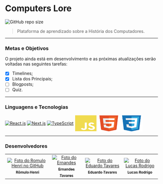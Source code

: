 # Computers Lore

![GitHub repo size](https://img.shields.io/github/repo-size/romhenri/computers-lore?style=for-the-badge)

> Plataforma de aprendizado sobre a História dos Computadores.


<hr>

### Metas e Objetivos

O projeto ainda está em desenvolvimento e as próximas atualizações serão voltadas nas seguintes tarefas:

-   [x] Timelines;
-   [x] Lista dos Principais;
-   [ ] Blogposts;
-   [ ] Quiz.

<hr>

### Linguagens e Tecnologias

<a href="https://github.com/romhenri/react" target="_blank"><img align="center" alt="React.js" height="54" width="72" src="https://cdn.jsdelivr.net/gh/devicons/devicon/icons/react/react-original.svg"/></a>
<a href="#" target="_blank"><img align="center" alt="Next.js" height="55" width="55" src="https://github.com/romhenri/romhenri/blob/main/icons/next.png?raw=true"/></a>
<a href="https://github.com/romhenri/typescript" target="_blank"><img align="center" alt="TypeScript" height="54" width="72" src="https://cdn.jsdelivr.net/gh/devicons/devicon/icons/typescript/typescript-original.svg"></a>
<a href="https://github.com/romhenri/javascript" target="_blank" alt="JavaScript"><img align="center" alt="JavaScript" height="54" width="72" src="https://raw.githubusercontent.com/devicons/devicon/master/icons/javascript/javascript-plain.svg"></a>
<a href="https://github.com/romhenri/html" target="_blank"><img align="center" alt="HTML" height="54" width="72" src="https://raw.githubusercontent.com/devicons/devicon/master/icons/html5/html5-original.svg"></a>
<a href="https://github.com/romhenri/css" target="_blank"><img align="center" alt="CSS" height="54" width="72" src="https://raw.githubusercontent.com/devicons/devicon/master/icons/css3/css3-original.svg"></a>

</div>

<hr>

### Desenvolvedores

<table>
  <tr>
    <td align="center">
      <a href="https://github.com/romhenri">
        <img src="https://avatars.githubusercontent.com/u/123867521?v=4" width="100px;" alt="Foto do Romulo Henri no GitHub"/><br>
        <sub>
          <b>Rômulo Henri</b>
        </sub>
      </a>
    </td>
    <td align="center">
      <a href="https://github.com/NandoTavares">
        <img src="https://avatars.githubusercontent.com/u/131466882?v=4" width="100px;" alt="Foto do Ernandes"/><br>
        <sub>
          <b>Ernandes Tavares</b>
        </sub>
      </a>
    </td>
    <td align="center">
      <a href="https://github.com/EduTavares1">
        <img src="https://avatars.githubusercontent.com/u/157066609?v=4" width="100px;" alt="Foto do Eduardo Tavares"/><br>
        <sub>
          <b>Eduardo Tavares</b>
        </sub>
      </a>
    </td>
    <td align="center">
      <a href="https://github.com/LULthor">
        <img src="https://avatars.githubusercontent.com/u/130937453?v=4" width="100px;" alt="Foto do Lucas Rodrigo"/><br>
        <sub>
          <b>Lucas Rodrigo</b>
        </sub>
      </a>
    </td>
  </tr>
</table>

<br>
